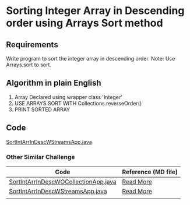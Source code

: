 # Sorting Integer Array in Descending order using Arrays Sort method

## Requirements
Write program to sort the integer array in descending order.
Note: Use Arrays.sort to sort.

## Algorithm in plain English
1. Array Declared using wrapper class 'Integer' 
2. USE ARRAYS.SORT WITH Collections.reverseOrder()
3. PRINT SORTED ARRAY

## Code
[SortIntArrInDescWStreamsApp.java](SortIntArrInDescWStreamsApp.java)


### Other Similar Challenge
| Code                                                                         | Reference (MD file)                             |
|------------------------------------------------------------------------------|-------------------------------------------------|
| [SortIntArrInDescWOCollectionApp.java](SortIntArrInDescWOCollectionApp.java) | [Read More](SortIntArrInDescWOCollectionApp.md) |
| [SortIntArrInDescWStreamsApp.java](SortIntArrInDescWStreamsApp.java)         | [Read More](SortIntArrInDescWStreamsApp.md)     |
|                                                                              |                                                 |
